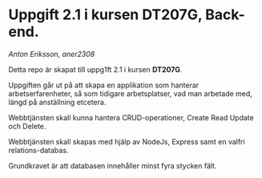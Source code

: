 # Uppgift 2.1 i kursen DT207G, Back-end.
*Anton Eriksson, aner2308*

Detta repo är skapat till uppg1ft 2.1 i kursen **DT207G**.

Uppgiften går ut på att skapa en applikation som hanterar arbetserfarenheter, så som tidigare arbetsplatser, vad man arbetade med, längd på anställning etcetera.

Webbtjänsten skall kunna hantera CRUD-operationer, Create Read Update och Delete.

Webbtjänsten skall skapas med hjälp av NodeJs, Express samt en valfri relations-databas.

Grundkravet är att databasen innehåller minst fyra stycken fält.
